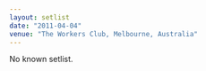 ```yaml
---
layout: setlist
date: "2011-04-04"
venue: "The Workers Club, Melbourne, Australia"
---
```


No known setlist.
